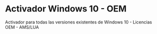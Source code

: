 # Activador Windows 10 - OEM
 Activador para todas las versiones existentes de Windows 10 - Licencias OEM - AMS/LUA
